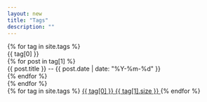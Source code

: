 ```yaml
---
layout: new
title: "Tags"
description: ""
---
```

<div class="container tags-page">
	<div class="row">
		<div class="col-xs-12 col-md-8">
		  	{% for tag in site.tags %}
			  	<div id="{{ tag[0] }}">
					<div class="panel panel-info">
						<div class="panel-heading">
							<span>
								{{ tag[0] }} 
							</span>
						</div>
						<div class="panel-body">
							{% for post in tag[1] %}
							<div class="article-li">
								<a href="{{ post.url }}">
								<span style="display: inline-block;">
									{{ post.title }} -- {{ post.date | date: "%Y-%m-%d" }}
								</span>
								</a>
							</div>
							{% endfor %}
						</div>
					</div>
				</div>
			{% endfor %}
		</div>
		<div class="col-md-4">
			<div class="list-group">
				{% for tag in site.tags %}
				  	<a href="#{{ tag[0] }}" class="list-group-item">
				    	{{ tag[0] }} 
				    	<span class="label label-info pull-right">{{ tag[1].size }}</span>
				  	</a>
			  	{% endfor %}
			</div>
		</div>
	</div>
</div>

